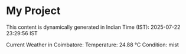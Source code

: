 # My Project

This content is dynamically generated in Indian Time (IST): 2025-07-22 23:29:56 IST


Current Weather in Coimbatore:
Temperature: 24.88 °C
Condition: mist
